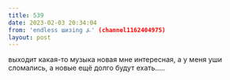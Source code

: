 ```yaml
---
title: 539
date: 2023-02-03 20:34:04
from: 'endless шизing ⍼' (channel1162404975)
layout: post
---
```


выходит какая-то музыка новая мне интересная, а у меня уши сломались, а новые ещё долго будут ехать.....
